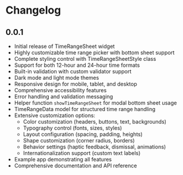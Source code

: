 # Changelog

## 0.0.1

- Initial release of TimeRangeSheet widget
- Highly customizable time range picker with bottom sheet support
- Complete styling control with TimeRangeSheetStyle class
- Support for both 12-hour and 24-hour time formats
- Built-in validation with custom validator support
- Dark mode and light mode themes
- Responsive design for mobile, tablet, and desktop
- Comprehensive accessibility features
- Error handling and validation messaging
- Helper function `showTimeRangeSheet` for modal bottom sheet usage
- TimeRangeData model for structured time range handling
- Extensive customization options:
  - Color customization (headers, buttons, text, backgrounds)
  - Typography control (fonts, sizes, styles)
  - Layout configuration (spacing, padding, heights)
  - Shape customization (corner radius, borders)
  - Behavior settings (haptic feedback, dismissal, animations)
  - Internationalization support (custom text labels)
- Example app demonstrating all features
- Comprehensive documentation and API reference
